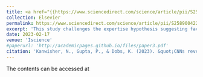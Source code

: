 ```yaml
---
title: <a href="{{https://www.sciencedirect.com/science/article/pii/S2589004223000536}}">"CNNs reveal the computational implausibility of the expertise hypothesis"</a>
collection: Elsevier
permalink: https://www.sciencedirect.com/science/article/pii/S2589004223000536
excerpt: 'This study challenges the expertise hypothesis suggesting face-specific brain mechanisms are domain-general, showing neural networks optimized for generic object categorization outperform those for face recognition in expert object discrimination. It highlights the computational implausibility of domain-general mechanisms being as effective as face-specific ones in specialized tasks.'
date: 2023-02-17
venue: 'Iscience'
#paperurl: 'http://academicpages.github.io/files/paper3.pdf'
citation: 'Kanwisher, N., Gupta, P., & Dobs, K. (2023). &quot;CNNs reveal the computational implausibility of the expertise hypothesis.&quot; <i>Iscience, 26(2)</i>.'
---
```


The contents can be accessed at 
